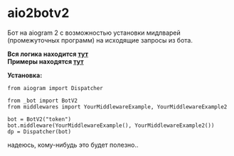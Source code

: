 # aio2botv2
Бот на aiogram 2 с возможностью установки мидлварей (промежуточных программ) на исходящие запросы из бота.  
  
**Вся логика находится [тут](https://github.com/wakaree/aio2botv2/blob/main/_bot)**  
**Примеры находятся [тут](https://github.com/wakaree/aio2botv2/blob/main/middlewares)**  
  
**Установка:**  
  
```
from aiogram import Dispatcher

from _bot import BotV2
from middlewares import YourMiddlewareExample, YourMiddlewareExample2

bot = BotV2("token")
bot.middleware(YourMiddlewareExample(), YourMiddlewareExample2())
dp = Dispatcher(bot)
```
  
  
надеюсь, кому-нибудь это будет полезно..  
